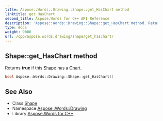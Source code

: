 ```yaml
---
title: Aspose::Words::Drawing::Shape::get_HasChart method
linktitle: get_HasChart
second_title: Aspose.Words for C++ API Reference
description: 'Aspose::Words::Drawing::Shape::get_HasChart method. Returns true if this Shape has a Chart in C++.'
type: docs
weight: 9000
url: /cpp/aspose.words.drawing/shape/get_haschart/
---
```

## Shape::get_HasChart method


Returns **true** if this [Shape](../) has a [Chart](../../../aspose.words.drawing.charts/chart/).

```cpp
bool Aspose::Words::Drawing::Shape::get_HasChart()
```

## See Also

* Class [Shape](../)
* Namespace [Aspose::Words::Drawing](../../)
* Library [Aspose.Words for C++](../../../)

